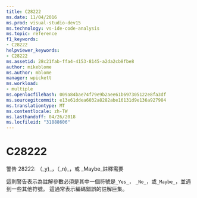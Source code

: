 ```yaml
---
title: C28222
ms.date: 11/04/2016
ms.prod: visual-studio-dev15
ms.technology: vs-ide-code-analysis
ms.topic: reference
f1_keywords:
- C28222
helpviewer_keywords:
- C28222
ms.assetid: 28c21fab-ffa4-4153-8145-a2da2cb8fbe8
author: mikeblome
ms.author: mblome
manager: wpickett
ms.workload:
- multiple
ms.openlocfilehash: 009a84bae74f79e9b2aee61b697305122e8fa3df
ms.sourcegitcommit: e13e61ddea6032a8282abe16131d9e136a927984
ms.translationtype: MT
ms.contentlocale: zh-TW
ms.lasthandoff: 04/26/2018
ms.locfileid: "31888606"
---
```

# <a name="c28222"></a>C28222
警告 28222: （_y)\_，（_n)\_，或 _Maybe\_註釋需要

 這則警告表示為註解參數必須是其中一個符號是`_Yes_`， `_No_`，或`_Maybe_`，並遇到一些其他符號。 這通常表示編碼錯誤的註解巨集。
